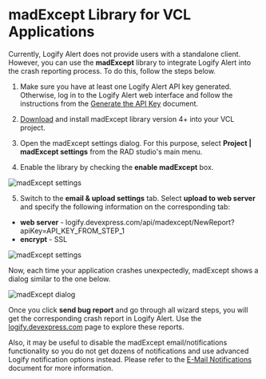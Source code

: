 # madExcept Library for VCL Applications

Currently, Logify Alert does not provide users with a standalone client. However, you can use the **madExcept** library to integrate Logify Alert into the crash reporting process. To do this, follow the steps below.

1. Make sure you have at least one Logify Alert API key generated. Otherwise, log in to the Logify Alert web interface and follow the instructions from the [Generate the API Key](https://logify.devexpress.com/Documentation/GettingStarted/Step1) document.

2. [Download](http://madshi.net/) and install madExcept library version 4+ into your VCL project.

3. Open the madExcept settings dialog. For this purpose, select **Project | madExcept settings** from the RAD studio's main menu.

4. Enable the library by checking the **enable madExcept** box.

  ![madExcept settings](https://logify.devexpress.com/Content/documentation/madExOptions1.png)

5. Switch to the **email & upload settings** tab. Select **upload to web server** and specify the following information on the corresponding tab:
  * **web server** - logify.devexpress.com/api/madexcept/NewReport?apiKey=API_KEY_FROM_STEP_1
  * **encrypt** - SSL

  ![madExcept settings](https://logify.devexpress.com/Content/documentation/madExOptions2.png)

Now, each time your application crashes unexpectedly, madExcept shows a dialog similar to the one below.

![madExcept dialog](https://logify.devexpress.com/Content/documentation/madExSendBug.png)

Once you click **send bug report** and go through all wizard steps, you will get the corresponding crash report in Logify Alert. Use the [logify.devexpress.com](logify.devexpress.com) page to explore these reports.

Also, it may be useful to disable the madExcept email/notifications functionality so you do not get dozens of notifications and use advanced Logify notification options instead. Please refer to the [E-Mail Notifications](https://logify.devexpress.com/Documentation/SetUpApp/EMail) document for more information.
